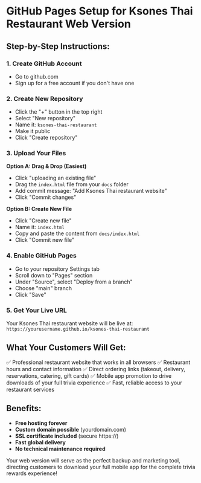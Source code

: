# GitHub Pages Setup for Ksones Thai Restaurant Web Version

## Step-by-Step Instructions:

### 1. Create GitHub Account
- Go to github.com
- Sign up for a free account if you don't have one

### 2. Create New Repository
- Click the "+" button in the top right
- Select "New repository"
- Name it: `ksones-thai-restaurant`
- Make it public
- Click "Create repository"

### 3. Upload Your Files
**Option A: Drag & Drop (Easiest)**
- Click "uploading an existing file"
- Drag the `index.html` file from your `docs` folder
- Add commit message: "Add Ksones Thai restaurant website"
- Click "Commit changes"

**Option B: Create New File**
- Click "Create new file"
- Name it: `index.html`
- Copy and paste the content from `docs/index.html`
- Click "Commit new file"

### 4. Enable GitHub Pages
- Go to your repository Settings tab
- Scroll down to "Pages" section
- Under "Source", select "Deploy from a branch"
- Choose "main" branch
- Click "Save"

### 5. Get Your Live URL
Your Ksones Thai restaurant website will be live at:
`https://yourusername.github.io/ksones-thai-restaurant`

## What Your Customers Will Get:
✅ Professional restaurant website that works in all browsers
✅ Restaurant hours and contact information
✅ Direct ordering links (takeout, delivery, reservations, catering, gift cards)
✅ Mobile app promotion to drive downloads of your full trivia experience
✅ Fast, reliable access to your restaurant services

## Benefits:
- **Free hosting forever**
- **Custom domain possible** (yourdomain.com)
- **SSL certificate included** (secure https://)
- **Fast global delivery**
- **No technical maintenance required**

Your web version will serve as the perfect backup and marketing tool, directing customers to download your full mobile app for the complete trivia rewards experience!